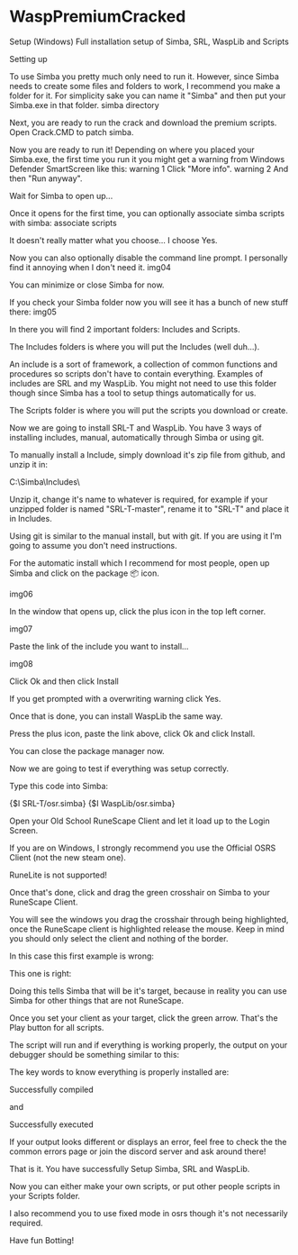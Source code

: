 # WaspPremiumCracked
Setup (Windows) Full installation setup of Simba, SRL, WaspLib and Scripts



Setting up

To use Simba you pretty much only need to run it. However, since Simba needs to create some files and folders to work, I recommend you make a folder for it. For simplicity sake you can name it "Simba" and then put your Simba.exe in that folder. simba directory

Next, you are ready to run the crack and download the premium scripts. Open Crack.CMD to patch simba.

Now you are ready to run it! Depending on where you placed your Simba.exe, the first time you run it you might get a warning from Windows Defender SmartScreen like this: warning 1 Click "More info". warning 2 And then "Run anyway".

Wait for Simba to open up...

Once it opens for the first time, you can optionally associate simba scripts with simba: associate scripts

It doesn't really matter what you choose... I choose Yes.

Now you can also optionally disable the command line prompt. I personally find it annoying when I don't need it. img04

You can minimize or close Simba for now.

If you check your Simba folder now you will see it has a bunch of new stuff there: img05

In there you will find 2 important folders: Includes and Scripts.

The Includes folders is where you will put the Includes (well duh...).

An include is a sort of framework, a collection of common functions and procedures so scripts don't have to contain everything. Examples of includes are SRL and my WaspLib. You might not need to use this folder though since Simba has a tool to setup things automatically for us.

The Scripts folder is where you will put the scripts you download or create.

Now we are going to install SRL-T and WaspLib. You have 3 ways of installing includes, manual, automatically through Simba or using git.

To manually install a Include, simply download it's zip file from github, and unzip it in:

C:\Simba\Includes\

Unzip it, change it's name to whatever is required, for example if your unzipped folder is named "SRL-T-master", rename it to "SRL-T" and place it in Includes.

Using git is similar to the manual install, but with git. If you are using it I'm going to assume you don't need instructions.

For the automatic install which I recommend for most people, open up Simba and click on the package 📦️ icon.

img06

In the window that opens up, click the plus icon in the top left corner.

img07

Paste the link of the include you want to install...

img08

Click Ok and then click Install

If you get prompted with a overwriting warning click Yes.

Once that is done, you can install WaspLib the same way.


Press the plus icon, paste the link above, click Ok and click Install.

You can close the package manager now.

Now we are going to test if everything was setup correctly.

Type this code into Simba:

{$I SRL-T/osr.simba}
{$I WaspLib/osr.simba}

Open your Old School RuneScape Client and let it load up to the Login Screen.

If you are on Windows, I strongly recommend you use the Official OSRS Client (not the new steam one).

RuneLite is not supported!

Once that's done, click and drag the green crosshair on Simba to your RuneScape Client.


You will see the windows you drag the crosshair through being highlighted, once the RuneScape client is highlighted release the mouse. Keep in mind you should only select the client and nothing of the border.

In this case this first example is wrong:


This one is right:


Doing this tells Simba that will be it's target, because in reality you can use Simba for other things that are not RuneScape.

Once you set your client as your target, click the green arrow. That's the Play button for all scripts.


The script will run and if everything is working properly, the output on your debugger should be something similar to this:


The key words to know everything is properly installed are:

Successfully compiled

and

Successfully executed

If your output looks different or displays an error, feel free to check the the common errors page or join the discord server and ask around there!

That is it. You have successfully Setup Simba, SRL and WaspLib.

Now you can either make your own scripts, or put other people scripts in your Scripts folder.

I also recommend you to use fixed mode in osrs though it's not necessarily required.

Have fun Botting!
